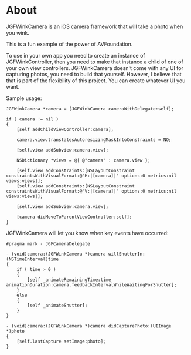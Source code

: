 # About

JGFWinkCamera is an iOS camera framework that will take a photo when you wink.

This is a fun example of the power of AVFoundation.

To use in your own app you need to create an instance of JGFWinkController, then you need to make that instance a child of one of your own view controllers.
JGFWinkCamera doesn't come with any UI for capturing photos, you need to build that yourself. However, I believe that that is part of the flexibility of this project. You can create whatever UI you want.

Sample usage:

    JGFWinkCamera *camera = [JGFWinkCamera cameraWithDelegate:self];

    if ( camera != nil )
    {
        [self addChildViewController:camera];

        camera.view.translatesAutoresizingMaskIntoConstraints = NO;

        [self.view addSubview:camera.view];

        NSDictionary *views = @{ @"camera" : camera.view };

        [self.view addConstraints:[NSLayoutConstraint constraintsWithVisualFormat:@"H:|[camera]|" options:0 metrics:nil views:views]];
        [self.view addConstraints:[NSLayoutConstraint constraintsWithVisualFormat:@"V:|[camera]|" options:0 metrics:nil views:views]];

        [self.view addSubview:camera.view];

        [camera didMoveToParentViewController:self];
    }

JGFWinkCamera will let you know when key events have occurred:

    #pragma mark - JGFCameraDelegate

    - (void)camera:(JGFWinkCamera *)camera willShutterIn:(NSTimeInterval)time
    {
        if ( time > 0 )
        {
            [self _animateRemainingTime:time animationDuration:camera.feedbackIntervalWhileWaitingForShutter];
        }
        else
        {
            [self _animateShutter];
        }
    }

    - (void)camera:(JGFWinkCamera *)camera didCapturePhoto:(UIImage *)photo
    {
        [self.lastCapture setImage:photo];
    }
